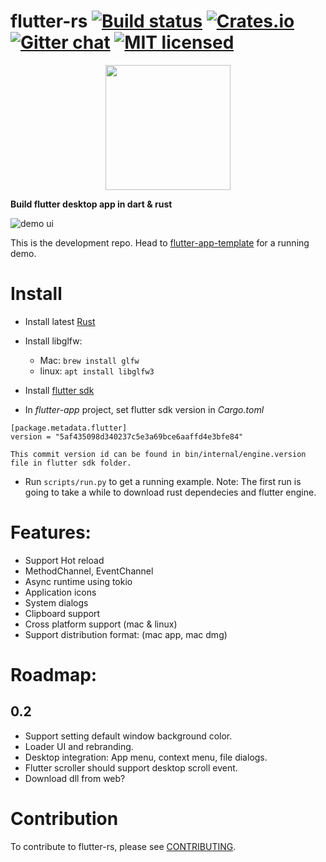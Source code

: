 # flutter-rs [![Build status][ci-badge]][ci-url] [![Crates.io][crates-badge]][crates-url] [![Gitter chat][gitter-badge]][gitter-url] [![MIT licensed][mit-badge]][mit-url]

<center><img src="https://raw.githubusercontent.com/gliheng/flutter-rs/master/www/images/logo.png" width="200" height="200" /></center>

**Build flutter desktop app in dart & rust**

![demo ui](https://raw.githubusercontent.com/gliheng/flutter-rs/master/www/images/demo_ui.png "Flutter app demo screenshot")

This is the development repo. Head to [flutter-app-template](https://github.com/gliheng/flutter-app-template) for a running demo.

# Install
- Install latest [Rust](https://www.rust-lang.org)
- Install libglfw:
    - Mac: `brew install glfw`
    - linux: `apt install libglfw3`
- Install [flutter sdk](https://flutter.io)

- In *flutter-app* project, set flutter sdk version in *Cargo.toml*

```
[package.metadata.flutter]
version = "5af435098d340237c5e3a69bce6aaffd4e3bfe84"
```

    This commit version id can be found in bin/internal/engine.version file in flutter sdk folder.

- Run `scripts/run.py` to get a running example.
    Note: The first run is going to take a while to download rust dependecies and flutter engine.

# Features:
- Support Hot reload
- MethodChannel, EventChannel
- Async runtime using tokio
- Application icons
- System dialogs
- Clipboard support
- Cross platform support (mac & linux)
- Support distribution format: (mac app, mac dmg)

# Roadmap:

## 0.2
- Support setting default window background color.
- Loader UI and rebranding.
- Desktop integration: App menu, context menu, file dialogs.
- Flutter scroller should support desktop scroll event.
- Download dll from web?

# Contribution
To contribute to flutter-rs, please see [CONTRIBUTING](CONTRIBUTING.md).

[flutter-rs logo]: https://raw.githubusercontent.com/gliheng/flutter-rs/master/www/images/logo.svg
[ci-badge]: https://ci.appveyor.com/api/projects/status/254owoouxk7t4w02?svg=true
[ci-url]: https://ci.appveyor.com/project/gliheng/flutter-rs
[gitter-badge]: https://badges.gitter.im/flutter-rs/community.svg
[gitter-url]: https://gitter.im/flutter-rs/community?utm_source=badge&utm_medium=badge&utm_campaign=pr-badge&utm_content=badge
[crates-badge]: https://img.shields.io/crates/v/flutter-engine.svg
[crates-url]: https://crates.io/crates/flutter-engine
[mit-badge]: https://img.shields.io/badge/license-MIT-blue.svg
[mit-url]: LICENSE-MIT
[demo-ui]: https://raw.githubusercontent.com/gliheng/flutter-rs/master/www/images/demo_ui.png